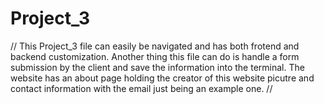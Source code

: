 # Project_3
//
This Project_3 file can easily be navigated and has both frotend and backend customization. Another thing this file can do is handle a form submission by the client and save the information into the terminal. The website has an about page holding the creator of this website picutre and contact information with the email just being an example one.
//